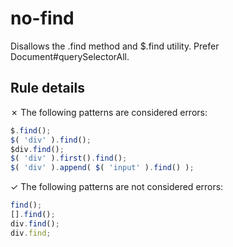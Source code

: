 # no-find

Disallows the .find method and $.find utility. Prefer Document#querySelectorAll.

## Rule details

✗ The following patterns are considered errors:
```js
$.find();
$( 'div' ).find();
$div.find();
$( 'div' ).first().find();
$( 'div' ).append( $( 'input' ).find() );
```

✓ The following patterns are not considered errors:
```js
find();
[].find();
div.find();
div.find;
```

